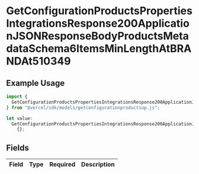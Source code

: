 # GetConfigurationProductsPropertiesIntegrationsResponse200ApplicationJSONResponseBodyProductsMetadataSchema6ItemsMinLengthAtBRANDAt510349

## Example Usage

```typescript
import {
  GetConfigurationProductsPropertiesIntegrationsResponse200ApplicationJSONResponseBodyProductsMetadataSchema6ItemsMinLengthAtBRANDAt510349,
} from "@vercel/sdk/models/getconfigurationproductsop.js";

let value:
  GetConfigurationProductsPropertiesIntegrationsResponse200ApplicationJSONResponseBodyProductsMetadataSchema6ItemsMinLengthAtBRANDAt510349 =
    {};
```

## Fields

| Field       | Type        | Required    | Description |
| ----------- | ----------- | ----------- | ----------- |